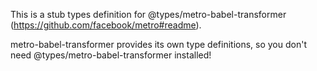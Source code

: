 This is a stub types definition for @types/metro-babel-transformer (https://github.com/facebook/metro#readme).

metro-babel-transformer provides its own type definitions, so you don't need @types/metro-babel-transformer installed!